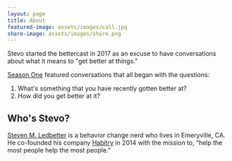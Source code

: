 ```yaml
---
layout: page
title: About
featured-image: assets/images/call.jpg
share-image: assets/images/share.png
---
```


Stevo started the bettercast in 2017 as an excuse to have conversations about what it means to "get better at things."

[Season One](/episodes#s01) featured conversations that all began with the questions:
1. What's something that you have recently gotten better at?
1. How did you get better at it?

## Who's Stevo?
[Steven M. Ledbetter](https://smledbetter.com) is a behavior change nerd who lives in Emeryville, CA. He co-founded his company [Habitry](https://habitry.com) in 2014 with the mission to, “help the most people help the most people.”
